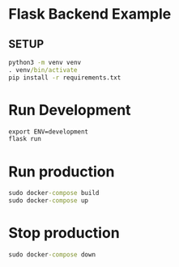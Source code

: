 # Flask Backend Example


## SETUP
```cmd
python3 -m venv venv
. venv/bin/activate
pip install -r requirements.txt
```

# Run Development
```cmd
export ENV=development
flask run
```

# Run production
```cmd
sudo docker-compose build
sudo docker-compose up
```

# Stop production
```cmd
sudo docker-compose down
```